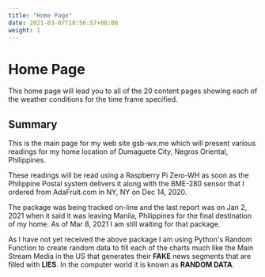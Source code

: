 ```yaml
---
title: "Home Page"
date: 2021-03-07T18:56:57+08:00
weight: 1
---
```


# Home Page

This home page will lead you to all of the 20 content pages showing each of the weather conditions for the time frame specified.

## Summary

This is the main page for my web site gsb-wx.me which will present various readings for my home location of Dumaguete City, Negros Oriental, Philippines.

These readings will be read using a Raspberry Pi Zero-WH as soon as the Philippine Postal system delivers it along with the BME-280 sensor that I ordered from AdaFruit.com in NY, NY on Dec 14, 2020.  

The package was being tracked on-line and the last report was on Jan 2, 2021 when it said it was leaving Manila, Philippines for the  final destination of my home. As of Mar 8, 2021 I am still waiting for that package. 

As I have not yet received the above package I am using Python's Random Function to create random data to fill each of the charts much like the Main Stream Media in the US that generates their **FAKE** news segments that are filled with **LIES**. In the computer world it is known as **RANDOM DATA**.

